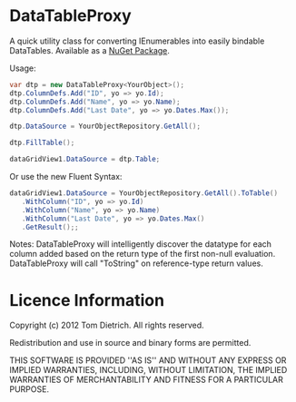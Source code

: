 DataTableProxy
==============

A quick utility class for converting IEnumerables into easily bindable DataTables. Available as a [NuGet Package][1]. 

Usage:
```csharp
var dtp = new DataTableProxy<YourObject>();
dtp.ColumnDefs.Add("ID", yo => yo.Id);
dtp.ColumnDefs.Add("Name", yo => yo.Name);
dtp.ColumnDefs.Add("Last Date", yo => yo.Dates.Max());

dtp.DataSource = YourObjectRepository.GetAll();

dtp.FillTable();

dataGridView1.DataSource = dtp.Table;
```

Or use the new Fluent Syntax:
```csharp
dataGridView1.DataSource = YourObjectRepository.GetAll().ToTable()
   .WithColumn("ID", yo => yo.Id)
   .WithColumn("Name", yo => yo.Name)
   .WithColumn("Last Date", yo => yo.Dates.Max()
   .GetResult();;
```

Notes:
DataTableProxy will intelligently discover the datatype for each column added based on the return type of the first non-null evaluation.
DataTableProxy will call "ToString" on reference-type return values. 

Licence Information
===================
Copyright (c) 2012 Tom Dietrich.
All rights reserved.

Redistribution and use in source and binary forms are permitted.

THIS SOFTWARE IS PROVIDED ''AS IS'' AND WITHOUT ANY EXPRESS OR
IMPLIED WARRANTIES, INCLUDING, WITHOUT LIMITATION, THE IMPLIED
WARRANTIES OF MERCHANTABILITY AND FITNESS FOR A PARTICULAR PURPOSE.

   [1]: http://nuget.org/packages/DataTableProxy/
